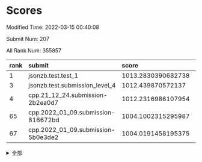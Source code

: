 # Scores

Modified Time: 2022-03-15 00:40:08

Submit Num: 207

All Rank Num: 355857

| rank |               submit               |       score        |       sigma        | pk_num |
| :--- | :--------------------------------- | :----------------- | :----------------- | :----- |
| 1    | jsonzb.test.test_1                 | 1013.2830390682738 | 0.813338360257926  | 6866   |
| 3    | jsonzb.test.submission_level_4     | 1012.439870572137  | 0.7945042632135664 | 6878   |
| 4    | cpp.21_12_24.submission-2b2ea0d7   | 1012.2316986107954 | 0.7959790667681196 | 6878   |
| 65   | cpp.2022_01_09.submission-816672bd | 1004.1002315295987 | 0.7361118676231811 | 6876   |
| 67   | cpp.2022_01_09.submission-5b0e3de2 | 1004.0191458195375 | 0.716458413036336  | 6873   |


<details>
<summary>全部</summary>

| rank |                 submit                 |       score        |       sigma        | pk_num |
| :--- | :------------------------------------- | :----------------- | :----------------- | :----- |
| 1    | jsonzb.test.test_1                     | 1013.2830390682738 | 0.813338360257926  | 6866   |
| 2    | gobigger.level_3.submission_level_3_47 | 1012.736423055965  | 0.78615674965447   | 6875   |
| 3    | jsonzb.test.submission_level_4         | 1012.439870572137  | 0.7945042632135664 | 6878   |
| 4    | cpp.21_12_24.submission-2b2ea0d7       | 1012.2316986107954 | 0.7959790667681196 | 6878   |
| 5    | gobigger.level_3.submission_level_3_2  | 1011.5630987860495 | 0.7629924558031382 | 6879   |
| 6    | gobigger.level_3.submission_level_3_36 | 1011.364508470771  | 0.7709907542906732 | 6881   |
| 7    | gobigger.level_3.submission_level_3_42 | 1011.1131478070654 | 0.7595268489859971 | 6882   |
| 8    | gobigger.level_3.submission_level_3_38 | 1011.0912676848765 | 0.777742441674443  | 6875   |
| 9    | gobigger.level_3.submission_level_3_6  | 1011.059765306519  | 0.7773172598264532 | 6873   |
| 10   | gobigger.level_3.submission_level_3_20 | 1011.0588506962263 | 0.7744820834635199 | 6881   |
| 11   | gobigger.level_3.submission_level_3_26 | 1011.050239972974  | 0.7690951139988033 | 6876   |
| 12   | gobigger.level_3.submission_level_3_30 | 1010.9908984034206 | 0.7820354889009373 | 6873   |
| 13   | gobigger.level_3.submission_level_3_40 | 1010.8518674645146 | 0.7628653726115693 | 6876   |
| 14   | gobigger.level_3.submission_level_3_49 | 1010.8456095347464 | 0.7575136615632628 | 6879   |
| 15   | gobigger.level_3.submission_level_3_24 | 1010.8407202130755 | 0.752249190952511  | 6880   |
| 16   | gobigger.level_3.submission_level_3_37 | 1010.8084465284544 | 0.7503487439778699 | 6874   |
| 17   | gobigger.level_3.submission_level_3_11 | 1010.7880818924355 | 0.75513751845287   | 6873   |
| 18   | gobigger.level_3.submission_level_3_10 | 1010.7070109681343 | 0.7521757000016615 | 6880   |
| 19   | gobigger.level_3.submission_level_3_18 | 1010.6651082589692 | 0.7570251393352511 | 6877   |
| 20   | gobigger.level_3.submission_level_3_35 | 1010.655684543368  | 0.7655157944727251 | 6874   |
| 21   | gobigger.level_3.submission_level_3_15 | 1010.4768211678531 | 0.7590882319295925 | 6872   |
| 22   | gobigger.level_3.submission_level_3_12 | 1010.4731950289481 | 0.8044780101235219 | 6873   |
| 23   | gobigger.level_3.submission_level_3_32 | 1010.4692242684301 | 0.7609590442761905 | 6879   |
| 24   | gobigger.level_3.submission_level_3_48 | 1010.3644021601543 | 0.7729356093843314 | 6881   |
| 25   | gobigger.level_3.submission_level_3_43 | 1010.3540781533214 | 0.8022843486737705 | 6872   |
| 26   | gobigger.level_3.submission_level_3_21 | 1010.3041060938625 | 0.7729934139876176 | 6876   |
| 27   | gobigger.level_3.submission_level_3_31 | 1010.2466801561152 | 0.7538465757748903 | 6876   |
| 28   | gobigger.level_3.submission_level_3_44 | 1010.2405702672798 | 0.7540079308474464 | 6873   |
| 29   | gobigger.level_3.submission_level_3_34 | 1010.1030334289127 | 0.7618172101330065 | 6879   |
| 30   | gobigger.level_3.submission_level_3_27 | 1010.0423804674297 | 0.78369560947136   | 6877   |
| 31   | gobigger.level_3.submission_level_3_5  | 1009.9903397871373 | 0.7500394133259595 | 6879   |
| 32   | gobigger.level_3.submission_level_3_33 | 1009.932920973773  | 0.7678639111756412 | 6877   |
| 33   | gobigger.level_3.submission_level_3_29 | 1009.8445419075556 | 0.7460924606101403 | 6879   |
| 34   | gobigger.level_3.submission_level_3_23 | 1009.8313776201604 | 0.740219293681887  | 6873   |
| 35   | gobigger.level_3.submission_level_3_22 | 1009.667245567356  | 0.7580733453206223 | 6872   |
| 36   | gobigger.level_3.submission_level_3_28 | 1009.6665531353416 | 0.7341068154548815 | 6879   |
| 37   | gobigger.level_3.submission_level_3_13 | 1009.6627158121007 | 0.7459990901686564 | 6874   |
| 38   | gobigger.level_3.submission_level_3_9  | 1009.6173309642273 | 0.7584315341358954 | 6872   |
| 39   | gobigger.level_3.submission_level_3_8  | 1009.6092537286878 | 0.7802235711789969 | 6874   |
| 40   | gobigger.level_3.submission_level_3_41 | 1009.5233423630651 | 0.7366780741903605 | 6874   |
| 41   | gobigger.level_3.submission_level_3_7  | 1009.3853499424062 | 0.7586701035232202 | 6871   |
| 42   | gobigger.level_3.submission_level_3_3  | 1009.3655634899588 | 0.7558132448512913 | 6875   |
| 43   | gobigger.level_3.submission_level_3_4  | 1009.3625910957832 | 0.7589117201439526 | 6878   |
| 44   | gobigger.level_3.submission_level_3_1  | 1009.2953177842918 | 0.7518282055803208 | 6881   |
| 45   | gobigger.level_3.submission_level_3_19 | 1009.2039702947287 | 0.7600980453803157 | 6874   |
| 46   | gobigger.level_3.submission_level_3_25 | 1009.1835377165272 | 0.7422428057799187 | 6875   |
| 47   | gobigger.level_3.submission_level_3_14 | 1009.1550244783575 | 0.7423213424660062 | 6878   |
| 48   | gobigger.level_3.submission_level_3_17 | 1009.1144376520743 | 0.7399267465022811 | 6873   |
| 49   | gobigger.level_3.submission_level_3_16 | 1009.1007524966936 | 0.7523534433529847 | 6878   |
| 50   | gobigger.level_3.submission_level_3_0  | 1009.0725073331474 | 0.7561904323713048 | 6879   |
| 51   | gobigger.level_3.submission_level_3_45 | 1008.9225432167311 | 0.7383399791572447 | 6877   |
| 52   | gobigger.level_3.submission_level_3_46 | 1008.6897432808985 | 0.7558147684458772 | 6878   |
| 53   | gobigger.level_3.submission_level_3_39 | 1008.4425734507595 | 0.7527777762352018 | 6874   |
| 54   | gobigger.level_1.submission_level_1_38 | 1004.7638172710707 | 0.7125895762337457 | 6874   |
| 55   | gobigger.level_1.submission_level_1_16 | 1004.7599832556313 | 0.7278781139784578 | 6875   |
| 56   | gobigger.level_1.submission_level_1_9  | 1004.5837679524373 | 0.7257909376547276 | 6877   |
| 57   | gobigger.level_1.submission_level_1_13 | 1004.5701237571022 | 0.7229880409812698 | 6879   |
| 58   | gobigger.level_1.submission_level_1_18 | 1004.4585438411225 | 0.7152526233103702 | 6878   |
| 59   | gobigger.level_1.submission_level_1_2  | 1004.3666066008861 | 0.7188964824039288 | 6880   |
| 60   | gobigger.level_1.submission_level_1_41 | 1004.3206244121073 | 0.7253866052479707 | 6871   |
| 61   | gobigger.level_1.submission_level_1_34 | 1004.1703010091853 | 0.7349898697406392 | 6875   |
| 62   | gobigger.level_1.submission_level_1_33 | 1004.1391802193469 | 0.7113621832434761 | 6873   |
| 63   | gobigger.level_1.submission_level_1_17 | 1004.1277582879859 | 0.7070412546984428 | 6877   |
| 64   | gobigger.level_1.submission_level_1_4  | 1004.1248137322881 | 0.7192667766283695 | 6872   |
| 65   | cpp.2022_01_09.submission-816672bd     | 1004.1002315295987 | 0.7361118676231811 | 6876   |
| 66   | gobigger.level_1.submission_level_1_5  | 1004.0335538953813 | 0.7146297107152454 | 6878   |
| 67   | cpp.2022_01_09.submission-5b0e3de2     | 1004.0191458195375 | 0.716458413036336  | 6873   |
| 68   | gobigger.level_1.submission_level_1_19 | 1003.9173889050807 | 0.7203610320079438 | 6877   |
| 69   | gobigger.level_1.submission_level_1_14 | 1003.8137147107896 | 0.7126489547819096 | 6877   |
| 70   | gobigger.level_1.submission_level_1_35 | 1003.8057625785061 | 0.7279011515140766 | 6880   |
| 71   | gobigger.level_1.submission_level_1_27 | 1003.7375199464346 | 0.7167140204563319 | 6872   |
| 72   | gobigger.level_1.submission_level_1_49 | 1003.6824641132945 | 0.7115427495035701 | 6877   |
| 73   | gobigger.level_1.submission_level_1_42 | 1003.6668163889002 | 0.714807777391371  | 6877   |
| 74   | gobigger.level_1.submission_level_1_46 | 1003.5760643228379 | 0.7001686360680969 | 6881   |
| 75   | gobigger.level_1.submission_level_1_30 | 1003.5500915493748 | 0.7235294525079298 | 6877   |
| 76   | gobigger.level_1.submission_level_1_37 | 1003.5119458161694 | 0.7112852014859397 | 6882   |
| 77   | gobigger.level_1.submission_level_1_29 | 1003.4863690894879 | 0.7190426763913623 | 6882   |
| 78   | gobigger.level_1.submission_level_1_28 | 1003.4034649930205 | 0.7140942383197767 | 6876   |
| 79   | gobigger.level_1.submission_level_1_25 | 1003.4002834955153 | 0.7072789837365391 | 6879   |
| 80   | gobigger.level_1.submission_level_1_40 | 1003.3845586820532 | 0.7181130553999201 | 6876   |
| 81   | gobigger.level_1.submission_level_1_39 | 1003.3605350544424 | 0.7153138430127766 | 6879   |
| 82   | gobigger.level_1.submission_level_1_11 | 1003.3380880812451 | 0.7185745371687412 | 6877   |
| 83   | gobigger.level_1.submission_level_1_48 | 1003.2244652460912 | 0.7154264325155955 | 6880   |
| 84   | gobigger.level_1.submission_level_1_26 | 1003.1956790545266 | 0.7224667678105485 | 6877   |
| 85   | gobigger.level_1.submission_level_1_21 | 1003.1363628886995 | 0.7117636455119203 | 6875   |
| 86   | gobigger.level_1.submission_level_1_12 | 1003.060730868797  | 0.7199695824930843 | 6871   |
| 87   | gobigger.level_1.submission_level_1_8  | 1003.0600134934717 | 0.7059778704619002 | 6874   |
| 88   | gobigger.level_1.submission_level_1_36 | 1002.991076949384  | 0.7168524330283935 | 6881   |
| 89   | gobigger.level_1.submission_level_1_32 | 1002.9586139483768 | 0.7092699801476994 | 6878   |
| 90   | gobigger.level_1.submission_level_1_6  | 1002.9342697297567 | 0.7184678841992347 | 6879   |
| 91   | gobigger.level_1.submission_level_1_43 | 1002.8849191931782 | 0.7119996349530294 | 6873   |
| 92   | gobigger.level_1.submission_level_1_15 | 1002.8798611641135 | 0.7164301792953268 | 6873   |
| 93   | gobigger.level_1.submission_level_1_1  | 1002.8641063349461 | 0.7151899641031368 | 6874   |
| 94   | gobigger.level_1.submission_level_1_3  | 1002.8438295549644 | 0.7137471474995584 | 6877   |
| 95   | gobigger.level_1.submission_level_1_44 | 1002.8277358535616 | 0.7046291805358073 | 6879   |
| 96   | gobigger.level_1.submission_level_1_7  | 1002.726411045893  | 0.7125437367891173 | 6880   |
| 97   | gobigger.level_1.submission_level_1_31 | 1002.7228540051445 | 0.7174247047965157 | 6879   |
| 98   | gobigger.level_1.submission_level_1_0  | 1002.6615281275244 | 0.7125191791173141 | 6878   |
| 99   | gobigger.level_1.submission_level_1_23 | 1002.5035872002844 | 0.7131753448343703 | 6872   |
| 100  | gobigger.level_1.submission_level_1_10 | 1002.4706904654039 | 0.7154362761729712 | 6871   |
| 101  | gobigger.level_1.submission_level_1_24 | 1002.3287945545771 | 0.7129737023577614 | 6876   |
| 102  | gobigger.level_1.submission_level_1_22 | 1002.1203122927288 | 0.719488398809762  | 6881   |
| 103  | gobigger.level_1.submission_level_1_45 | 1001.9446834934558 | 0.707041624158231  | 6878   |
| 104  | gobigger.level_1.submission_level_1_47 | 1001.8975347121522 | 0.7112856764411516 | 6877   |
| 105  | gobigger.level_1.submission_level_1_20 | 1001.5553322463326 | 0.7162329752401193 | 6876   |
| 106  | gobigger.random.submission_random_17   | 997.6170265831781  | 0.7220133542523086 | 6875   |
| 107  | gobigger.random.submission_random_29   | 997.4589675338875  | 0.706363436257271  | 6876   |
| 108  | gobigger.random.submission_random_43   | 997.13477383166    | 0.7074092783355009 | 6879   |
| 109  | gobigger.random.submission_random_16   | 997.0960825096282  | 0.7100377096196672 | 6877   |
| 110  | gobigger.random.submission_random_28   | 997.0757112498344  | 0.7092037287329811 | 6875   |
| 111  | gobigger.random.submission_random_13   | 996.9156902897751  | 0.7076423250422266 | 6881   |
| 112  | gobigger.random.submission_random_40   | 996.8926365068354  | 0.7037320473582496 | 6876   |
| 113  | gobigger.random.submission_random_34   | 996.8771524014148  | 0.7179975011666541 | 6882   |
| 114  | gobigger.random.submission_random_14   | 996.8072180815116  | 0.7017619062147339 | 6879   |
| 115  | gobigger.random.submission_random_44   | 996.6585512515011  | 0.7209909309628806 | 6878   |
| 116  | gobigger.random.submission_random_39   | 996.6438997105989  | 0.7059553263390594 | 6876   |
| 117  | gobigger.random.submission_random_3    | 996.5409069141009  | 0.7100793324474134 | 6875   |
| 118  | gobigger.random.submission_random_35   | 996.5119307438339  | 0.7264167989078624 | 6874   |
| 119  | gobigger.random.submission_random_20   | 996.3428088338865  | 0.7047471987226385 | 6878   |
| 120  | gobigger.random.submission_random_26   | 996.3148039151871  | 0.6985517639424196 | 6880   |
| 121  | gobigger.random.submission_random_36   | 996.3019954051706  | 0.7058350571047308 | 6878   |
| 122  | gobigger.random.submission_random_24   | 996.2849852158292  | 0.7188741483090589 | 6877   |
| 123  | gobigger.random.submission_random_8    | 996.2174112889408  | 0.7093575595759866 | 6868   |
| 124  | gobigger.random.submission_random_6    | 996.1325520443307  | 0.7132855884603372 | 6874   |
| 125  | gobigger.random.submission_random_33   | 996.1111027942727  | 0.7119317620030053 | 6876   |
| 126  | gobigger.random.submission_random_27   | 996.0651010021335  | 0.7102274349894458 | 6875   |
| 127  | gobigger.random.submission_random_23   | 996.0645940150628  | 0.6987338866469138 | 6879   |
| 128  | gobigger.random.submission_random_0    | 996.0224504504041  | 0.7110582306510004 | 6881   |
| 129  | gobigger.random.submission_random_42   | 996.0102045466153  | 0.7069140734437178 | 6877   |
| 130  | gobigger.random.submission_random_32   | 995.9413513942894  | 0.7104946225092978 | 6877   |
| 131  | gobigger.random.submission_random_48   | 995.9056561174345  | 0.7102559150341101 | 6878   |
| 132  | gobigger.random.submission_random_31   | 995.9042908944307  | 0.7167306114624162 | 6877   |
| 133  | gobigger.random.submission_random_19   | 995.8207705526022  | 0.6995159488772433 | 6876   |
| 134  | gobigger.random.submission_random_45   | 995.8157961426238  | 0.7064778900686811 | 6878   |
| 135  | gobigger.random.submission_random_49   | 995.7994398918013  | 0.7287967420841222 | 6874   |
| 136  | gobigger.random.submission_random_38   | 995.7943059125528  | 0.7084185742473456 | 6883   |
| 137  | gobigger.random.submission_random_11   | 995.7450694351912  | 0.7031805101920684 | 6877   |
| 138  | gobigger.random.submission_random_12   | 995.6492352165633  | 0.7161375882856956 | 6876   |
| 139  | gobigger.random.submission_random_21   | 995.6438909149066  | 0.7170277396776018 | 6875   |
| 140  | gobigger.random.submission_random_4    | 995.5716661195182  | 0.7199654958570487 | 6878   |
| 141  | gobigger.random.submission_random_15   | 995.4721851223516  | 0.7183831390198403 | 6875   |
| 142  | gobigger.random.submission_random_46   | 995.3872649799156  | 0.7012964759689425 | 6878   |
| 143  | gobigger.random.submission_random_7    | 995.3729174061491  | 0.7055192924842552 | 6875   |
| 144  | gobigger.random.submission_random_37   | 995.3352489209644  | 0.7030775912321873 | 6877   |
| 145  | gobigger.random.submission_random_18   | 995.3252963726002  | 0.7056046903817652 | 6875   |
| 146  | gobigger.random.submission_random_47   | 995.2914908223181  | 0.7098460287414217 | 6880   |
| 147  | gobigger.random.submission_random_22   | 995.111274610061   | 0.730954122849551  | 6880   |
| 148  | gobigger.random.submission_random_30   | 995.0118341740214  | 0.7091270753753766 | 6868   |
| 149  | gobigger.random.submission_random_41   | 994.9221585152103  | 0.7025267694778038 | 6878   |
| 150  | gobigger.random.submission_random_2    | 994.8693545962152  | 0.7276041667733048 | 6874   |
| 151  | gobigger.random.submission_random_9    | 994.5577241043351  | 0.7217795773435406 | 6880   |
| 152  | gobigger.random.submission_random_25   | 994.5370491711108  | 0.7059403069500089 | 6875   |
| 153  | gobigger.random.submission_random_10   | 994.4589142288424  | 0.7195964525871031 | 6881   |
| 154  | gobigger.random.submission_random_1    | 994.4524165159357  | 0.7100148369187438 | 6875   |
| 155  | gobigger.random.submission_random_5    | 994.3368303331092  | 0.7148512684167023 | 6877   |
| 156  | gobigger.level_2.submission_level_2_17 | 994.242113429515   | 0.7302684381543019 | 6876   |
| 157  | gobigger.level_2.submission_level_2_42 | 993.6522734215972  | 0.7416201859297188 | 6876   |
| 158  | gobigger.level_2.submission_level_2_48 | 993.6181400637132  | 0.7283255057082259 | 6880   |
| 159  | gobigger.level_2.submission_level_2_45 | 993.6180957537949  | 0.7528540983430634 | 6877   |
| 160  | gobigger.level_2.submission_level_2_13 | 993.4979605075529  | 0.7312547720042029 | 6881   |
| 161  | gobigger.level_2.submission_level_2_41 | 993.4714874575673  | 0.7434533855012537 | 6875   |
| 162  | gobigger.level_2.submission_level_2_20 | 993.1874261278384  | 0.7353761207979569 | 6876   |
| 163  | gobigger.level_2.submission_level_2_46 | 993.1739078926815  | 0.7336469537407322 | 6874   |
| 164  | gobigger.level_2.submission_level_2_14 | 993.1024961968362  | 0.7318170624651338 | 6877   |
| 165  | gobigger.level_2.submission_level_2_35 | 992.9860203080618  | 0.7539504571385233 | 6872   |
| 166  | gobigger.level_2.submission_level_2_47 | 992.8052364331257  | 0.7515293968600827 | 6875   |
| 167  | gobigger.level_2.submission_level_2_7  | 992.4934185041838  | 0.7415865183952894 | 6878   |
| 168  | gobigger.level_2.submission_level_2_24 | 992.4853205792472  | 0.7511389932619575 | 6875   |
| 169  | gobigger.level_2.submission_level_2_6  | 992.3953628683797  | 0.7291459404946484 | 6880   |
| 170  | gobigger.level_2.submission_level_2_28 | 992.377532395606   | 0.7565349938759426 | 6877   |
| 171  | gobigger.level_2.submission_level_2_11 | 992.3609713898724  | 0.7442382253963723 | 6875   |
| 172  | gobigger.level_2.submission_level_2_39 | 992.3302162987255  | 0.7580326647241983 | 6878   |
| 173  | gobigger.level_2.submission_level_2_23 | 992.2941093669821  | 0.7356302016458287 | 6877   |
| 174  | gobigger.level_2.submission_level_2_10 | 992.1742986080469  | 0.7445675163024997 | 6878   |
| 175  | gobigger.level_2.submission_level_2_15 | 992.1445409832897  | 0.7458591108558127 | 6875   |
| 176  | gobigger.level_2.submission_level_2_22 | 992.1382939010373  | 0.7404319758965372 | 6880   |
| 177  | gobigger.level_2.submission_level_2_43 | 992.116817158756   | 0.7470074546269883 | 6872   |
| 178  | gobigger.level_2.submission_level_2_44 | 992.0229122780172  | 0.7388637809674978 | 6879   |
| 179  | gobigger.level_2.submission_level_2_5  | 991.9817557083527  | 0.7253546253469375 | 6878   |
| 180  | gobigger.level_2.submission_level_2_33 | 991.9576780463436  | 0.7462025504457984 | 6873   |
| 181  | gobigger.level_2.submission_level_2_40 | 991.8617681321848  | 0.7500790840845512 | 6875   |
| 182  | gobigger.level_2.submission_level_2_36 | 991.8472505382458  | 0.744873384719951  | 6873   |
| 183  | gobigger.level_2.submission_level_2_29 | 991.8310173273297  | 0.7546597454012206 | 6879   |
| 184  | gobigger.level_2.submission_level_2_25 | 991.8048612819114  | 0.7619673115424063 | 6872   |
| 185  | gobigger.level_2.submission_level_2_12 | 991.7950624639499  | 0.7607283906130086 | 6878   |
| 186  | gobigger.level_2.submission_level_2_30 | 991.7895567806311  | 0.758922183939689  | 6877   |
| 187  | gobigger.level_2.submission_level_2_49 | 991.7392104580643  | 0.7463226458124586 | 6874   |
| 188  | gobigger.level_2.submission_level_2_3  | 991.7079765647215  | 0.748872563796617  | 6876   |
| 189  | gobigger.level_2.submission_level_2_27 | 991.6267739758007  | 0.7668821516797789 | 6875   |
| 190  | gobigger.level_2.submission_level_2_18 | 991.6053233539495  | 0.7528848206340475 | 6877   |
| 191  | gobigger.level_2.submission_level_2_4  | 991.5639897423614  | 0.7553092947802159 | 6875   |
| 192  | gobigger.level_2.submission_level_2_2  | 991.4797908802316  | 0.7423573301963889 | 6882   |
| 193  | gobigger.level_2.submission_level_2_38 | 991.4309014972163  | 0.7684378643344508 | 6880   |
| 194  | gobigger.level_2.submission_level_2_0  | 991.3075702168658  | 0.7582961045382155 | 6878   |
| 195  | gobigger.level_2.submission_level_2_19 | 991.2817025958697  | 0.7466967456619006 | 6876   |
| 196  | gobigger.level_2.submission_level_2_26 | 991.1530914249307  | 0.744873349864083  | 6874   |
| 197  | gobigger.level_2.submission_level_2_31 | 991.0592223722911  | 0.7393951018937311 | 6876   |
| 198  | gobigger.level_2.submission_level_2_21 | 990.9671373674556  | 0.7574511841022801 | 6878   |
| 199  | gobigger.level_2.submission_level_2_1  | 990.9616558664436  | 0.7609287925467215 | 6873   |
| 200  | gobigger.level_2.submission_level_2_34 | 990.8537172169567  | 0.775192373210161  | 6878   |
| 201  | gobigger.level_2.submission_level_2_16 | 990.8006301966026  | 0.7489138756852148 | 6878   |
| 202  | gobigger.level_2.submission_level_2_32 | 990.462949824312   | 0.772774913340353  | 6881   |
| 203  | gobigger.level_2.submission_level_2_37 | 990.4278907153214  | 0.7675699375796903 | 6870   |
| 204  | gobigger.level_2.submission_level_2_8  | 990.2487442331881  | 0.7851256182158836 | 6877   |
| 205  | gobigger.level_2.submission_level_2_9  | 990.2412021862835  | 0.76814717361168   | 6874   |
| 206  | gobigger.none.submission_none_0        | 977.947017526596   | 1.5260660652793678 | 6874   |
| 207  | gobigger.none.submission_none_1        | 974.7692062670855  | 1.6081319072490126 | 6876   |

</details>